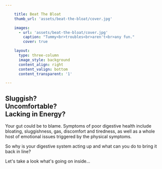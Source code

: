 ```yaml
---

    title: Beat The Bloat
    thumb_url: 'assets/beat-the-bloat/cover.jpg'

    images:
      - url: 'assets/beat-the-bloat/cover.jpg'
        caption: "Tummy<br>troubles<br>aren't<br>any fun."
        cover: true

    layout:
      type: three-column
      image_style: background
      content_align: right
      content_valign: bottom
      content_transparent: '1'

---
```


<h2 class="brand-title">Sluggish?<br>Uncomfortable?<br>Lacking in Energy?</h2>

Your gut could be to blame. Symptoms of poor digestive health include bloating, sluggishness, gas, discomfort and tiredness, as well as a whole host of emotional issues triggered by the physical symptoms.

So why is your digestive system acting up and what can you do to bring it back in line?

<p class="note">Let's take a look what's going on inside...</p>
